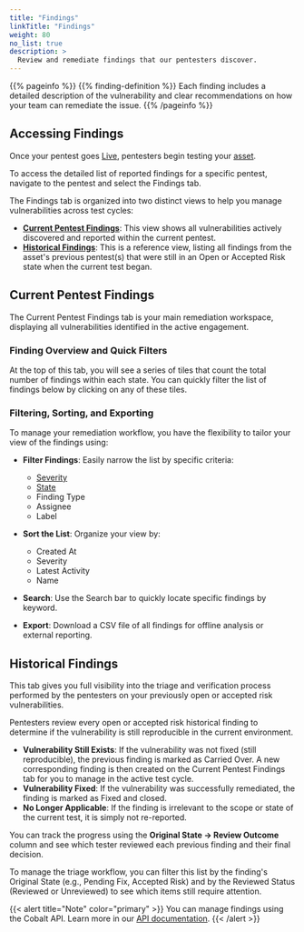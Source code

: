 ```yaml
---
title: "Findings"
linkTitle: "Findings"
weight: 80
no_list: true
description: >
  Review and remediate findings that our pentesters discover.
---
```


{{% pageinfo %}}
{{% finding-definition %}} Each finding includes a detailed description of the vulnerability and clear recommendations on how your team can remediate the issue.
{{% /pageinfo %}}

## Accessing Findings
Once your pentest goes [Live](/platform-deep-dive/pentests/pentest-process/pentest-states/), pentesters begin testing your [asset](/platform-deep-dive/assets/). 

To access the detailed list of reported findings for a specific pentest, navigate to the pentest and select the Findings tab.

The Findings tab is organized into two distinct views to help you manage vulnerabilities across test cycles:

- **[Current Pentest Findings](#current-pentest-findings)**: This view shows all vulnerabilities actively discovered and reported within the current pentest.
- **[Historical Findings](#historical-findings)**: This is a reference view, listing all findings from the asset's previous pentest(s) that were still in an Open or Accepted Risk state when the current test began.

## Current Pentest Findings

The Current Pentest Findings tab is your main remediation workspace, displaying all vulnerabilities identified in the active engagement.

### Finding Overview and Quick Filters

At the top of this tab, you will see a series of tiles that count the total number of findings within each state. You can quickly filter the list of findings below by clicking on any of these tiles.

### Filtering, Sorting, and Exporting

To manage your remediation workflow, you have the flexibility to tailor your view of the findings using: 

- **Filter Findings**: Easily narrow the list by specific criteria: 
  - [Severity](/platform-deep-dive/pentests/findings/severity-levels/)
  - [State](/platform-deep-dive/pentests/findings/finding-states/)
  - Finding Type
  - Assignee
  - Label

- **Sort the List**: Organize your view by: 
  - Created At
  - Severity
  - Latest Activity
  - Name
 
- **Search**: Use the Search bar to quickly locate specific findings by keyword.


- **Export**: Download a CSV file of all findings for offline analysis or external reporting.


## Historical Findings

This tab gives you full visibility into the triage and verification process performed by the pentesters on your previously open or accepted risk vulnerabilities. 

Pentesters review every open or accepted risk historical finding to determine if the vulnerability is still reproducible in the current environment.
- **Vulnerability Still Exists**: If the vulnerability was not fixed (still reproducible), the previous finding is marked as Carried Over. A new corresponding finding is then created on the Current Pentest Findings tab for you to manage in the active test cycle.
- **Vulnerability Fixed**: If the vulnerability was successfully remediated, the finding is marked as Fixed and closed.
- **No Longer Applicable**: If the finding is irrelevant to the scope or state of the current test, it is simply not re-reported.

You can track the progress using the **Original State → Review Outcome** column and see which tester reviewed each previous finding and their final decision. 

To manage the triage workflow, you can filter this list by the finding's Original State (e.g., Pending Fix, Accepted Risk) and by the Reviewed Status (Reviewed or Unreviewed) to see which items still require attention.

{{< alert title="Note" color="primary" >}}
You can manage findings using the Cobalt API. Learn more in our [API documentation](/cobalt-api/documentation/v2/#findings).
{{< /alert >}}

